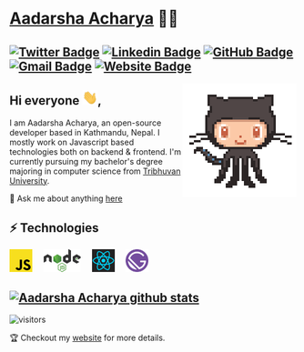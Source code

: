 # [Aadarsha Acharya](http://adarshaacharya.com.np/) 👨‍💻
[![Twitter Badge](https://img.shields.io/badge/-@adarshatweets-1ca0f1?style=flat-square&labelColor=1ca0f1&logo=twitter&logoColor=white&link=https://twitter.com/adarshatweets)](https://twitter.com/adarshatweets) [![Linkedin Badge](https://img.shields.io/badge/-adarshaacharya-blue?style=flat-square&logo=Linkedin&logoColor=white&link=https://www.linkedin.com/in/adarshaacharya/)](https://www.linkedin.com/in/adarshaacharya/)
[![GitHub Badge](https://img.shields.io/badge/-@adarshaacharya-%23181717?style=flat-square&logo=github)](https://github.com/adarshaacharya)
[![Gmail Badge](https://img.shields.io/badge/-connectwithadarsha@gmail.com-c14438?style=flat-square&logo=Gmail&logoColor=white&link=mailto:connectwithadarsha@gmail.com)](mailto:connectwithadarsha@gmail.com)
[![Website Badge](https://img.shields.io/website?color=0ab9e6&style=flat-square&up_message=adarshaacharya.com.np&url=http%3A%2F%2Fadarshaacharya.com.np%2F)](http://adarshaacharya.com.np)
---
<img align="right" src="https://raw.githubusercontent.com/adarshaacharya/adarshaacharya/master/assets/octocat-anime.gif"/>

## Hi everyone <img src="https://raw.githubusercontent.com/adarshaacharya/adarshaacharya/master/assets/wave.gif" width="27px">,
I am Aadarsha Acharya, an open-source developer based in Kathmandu, Nepal. I mostly work on Javascript based technologies both on backend & frontend. I'm currently pursuing my bachelor's degree majoring in computer science from [Tribhuvan University](http://www.tribhuvan-university.edu.np/).  


 💬 Ask me about anything [here](https://github.com/adarshaacharya/adarshaacharya/issues)


 ## ⚡ Technologies
  <img height="40" src="https://raw.githubusercontent.com/adarshaacharya/adarshaacharya/master/assets/javascript.svg"> &nbsp; &nbsp;
  <img height="40" src="https://raw.githubusercontent.com/adarshaacharya/adarshaacharya/master/assets/nodejs.svg"> &nbsp; &nbsp;
  <img height="40" src="https://raw.githubusercontent.com/adarshaacharya/adarshaacharya/master/assets/react.svg"> &nbsp; &nbsp; 
  <img height="40" src="https://raw.githubusercontent.com/adarshaacharya/adarshaacharya/master/assets/gatsby.svg">
<br/> 

[![Aadarsha Acharya github stats](https://github-readme-stats.vercel.app/api?username=adarshaacharya&show_icons=true&theme=radical)](https://github.com/anuraghazra/github-readme-stats)
---

![visitors](https://visitor-badge.laobi.icu/badge?page_id=adarshaacharya.adarshaacharya&title=Profile%20views) 

 🏆 Checkout my [website](http://adarshaacharya.com.np) for more details.
